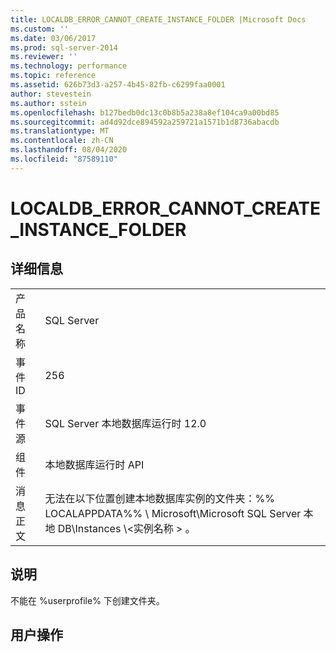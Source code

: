 ```yaml
---
title: LOCALDB_ERROR_CANNOT_CREATE_INSTANCE_FOLDER |Microsoft Docs
ms.custom: ''
ms.date: 03/06/2017
ms.prod: sql-server-2014
ms.reviewer: ''
ms.technology: performance
ms.topic: reference
ms.assetid: 626b73d3-a257-4b45-82fb-c6299faa0001
author: stevestein
ms.author: sstein
ms.openlocfilehash: b127bedb0dc13c0b8b5a238a8ef104ca9a00bd85
ms.sourcegitcommit: ad4d92dce894592a259721a1571b1d8736abacdb
ms.translationtype: MT
ms.contentlocale: zh-CN
ms.lasthandoff: 08/04/2020
ms.locfileid: "87589110"
---
```

# <a name="localdb_error_cannot_create_instance_folder"></a>LOCALDB_ERROR_CANNOT_CREATE_INSTANCE_FOLDER
    
## <a name="details"></a>详细信息  
  
|||  
|-|-|  
|产品名称|SQL Server|  
|事件 ID|256|  
|事件源|SQL Server 本地数据库运行时 12.0|  
|组件|本地数据库运行时 API|  
|消息正文|无法在以下位置创建本地数据库实例的文件夹：%% LOCALAPPDATA%% \ Microsoft\Microsoft SQL Server 本地 DB\Instances \\<实例名称 \> 。|  
  
## <a name="explanation"></a>说明  
 不能在 %userprofile% 下创建文件夹。  
  
## <a name="user-action"></a>用户操作  
  

